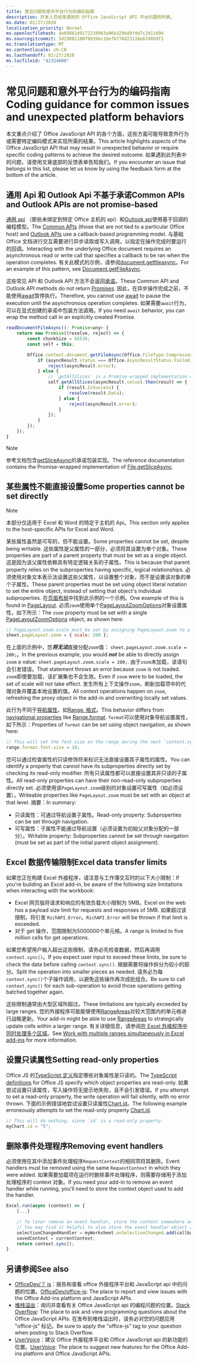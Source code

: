 ```yaml
---
title: 常见问题和意外平台行为的编码指南
description: 开发人员经常遇到的 Office JavaScript API 平台问题的列表。
ms.date: 02/27/2020
localization_priority: Normal
ms.openlocfilehash: da6986149172238963a06b3296d9fdd7c2411d9d
ms.sourcegitcommit: 5d29801180f6939ec10efb778d2311be67d8b9f1
ms.translationtype: MT
ms.contentlocale: zh-CN
ms.lasthandoff: 02/27/2020
ms.locfileid: "42324608"
---
```

# <a name="coding-guidance-for-common-issues-and-unexpected-platform-behaviors"></a><span data-ttu-id="2257e-103">常见问题和意外平台行为的编码指南</span><span class="sxs-lookup"><span data-stu-id="2257e-103">Coding guidance for common issues and unexpected platform behaviors</span></span>

<span data-ttu-id="2257e-104">本文重点介绍了 Office JavaScript API 的各个方面，这些方面可能导致意外行为或需要特定编码模式来实现所需的结果。</span><span class="sxs-lookup"><span data-stu-id="2257e-104">This article highlights aspects of the Office JavaScript API that may result in unexpected behavior or require specific coding patterns to achieve the desired outcome.</span></span> <span data-ttu-id="2257e-105">如果遇到此列表中的问题，请使用文章底部的反馈表单告知我们。</span><span class="sxs-lookup"><span data-stu-id="2257e-105">If you encounter an issue that belongs in this list, please let us know by using the feedback form at the bottom of the article.</span></span>

## <a name="common-apis-and-outlook-apis-are-not-promise-based"></a><span data-ttu-id="2257e-106">通用 Api 和 Outlook Api 不基于承诺</span><span class="sxs-lookup"><span data-stu-id="2257e-106">Common APIs and Outlook APIs are not promise-based</span></span>

<span data-ttu-id="2257e-107">[通用 api](/javascript/api/office) （那些未绑定到特定 Office 主机的 api）和[Outlook api](/javascript/api/outlook)使用基于回调的编程模型。</span><span class="sxs-lookup"><span data-stu-id="2257e-107">The [Common APIs](/javascript/api/office) (those that are not tied to a particular Office host) and [Outlook APIs](/javascript/api/outlook) use a callback-based programming model.</span></span> <span data-ttu-id="2257e-108">与基础 Office 文档进行交互需要进行异步读取或写入调用，以指定在操作完成时要运行的回调。</span><span class="sxs-lookup"><span data-stu-id="2257e-108">Interacting with the underlying Office document requires an asynchronous read or write call that specifies a callback to be ran when the operation completes.</span></span> <span data-ttu-id="2257e-109">有关此模式的示例，请参阅[document.getfileasync](/javascript/api/office/office.document#getfileasync-filetype--options--callback-)。</span><span class="sxs-lookup"><span data-stu-id="2257e-109">For an example of this pattern, see [Document.getFileAsync](/javascript/api/office/office.document#getfileasync-filetype--options--callback-).</span></span>

<span data-ttu-id="2257e-110">这些常见 API 和 Outlook API 方法不会返回[承诺](https://developer.mozilla.org/docs/Web/JavaScript/Reference/Global_Objects/Promise)。</span><span class="sxs-lookup"><span data-stu-id="2257e-110">These Common API and Outlook API methods do not return [Promises](https://developer.mozilla.org/docs/Web/JavaScript/Reference/Global_Objects/Promise).</span></span> <span data-ttu-id="2257e-111">因此，在异步操作完成之前，不能使用[await](https://developer.mozilla.org/docs/Web/JavaScript/Reference/Operators/await)暂停执行。</span><span class="sxs-lookup"><span data-stu-id="2257e-111">Therefore, you cannot use [await](https://developer.mozilla.org/docs/Web/JavaScript/Reference/Operators/await) to pause the execution until the asynchronous operation completes.</span></span> <span data-ttu-id="2257e-112">如果需要`await`行为，可以在显式创建的承诺中包装方法调用。</span><span class="sxs-lookup"><span data-stu-id="2257e-112">If you need `await` behavior, you can wrap the method call in an explicitly created Promise.</span></span>

```js
readDocumentFileAsync(): Promise<any> {
    return new Promise((resolve, reject) => {
        const chunkSize = 65536;
        const self = this;

        Office.context.document.getFileAsync(Office.FileType.Compressed, { sliceSize: chunkSize }, (asyncResult) => {
            if (asyncResult.status === Office.AsyncResultStatus.Failed) {
                reject(asyncResult.error);
            } else {
                // `getAllSlices` is a Promise-wrapped implementation of File.getSliceAsync.
                self.getAllSlices(asyncResult.value).then(result => {
                    if (result.IsSuccess) {
                        resolve(result.Data);
                    } else {
                        reject(asyncResult.error);
                    }
                });
            }
        });
    });
}
```

> [!NOTE]
> <span data-ttu-id="2257e-113">参考文档包含[getSliceAsync](/javascript/api/office/office.file#getsliceasync-sliceindex--callback-)的承诺包装实现。</span><span class="sxs-lookup"><span data-stu-id="2257e-113">The reference documentation contains the Promise-wrapped implementation of [File.getSliceAsync](/javascript/api/office/office.file#getsliceasync-sliceindex--callback-).</span></span>

## <a name="some-properties-cannot-be-set-directly"></a><span data-ttu-id="2257e-114">某些属性不能直接设置</span><span class="sxs-lookup"><span data-stu-id="2257e-114">Some properties cannot be set directly</span></span>

> [!NOTE]
> <span data-ttu-id="2257e-115">本部分仅适用于 Excel 和 Word 的特定于主机的 Api。</span><span class="sxs-lookup"><span data-stu-id="2257e-115">This section only applies to the host-specific APIs for Excel and Word.</span></span>

<span data-ttu-id="2257e-116">某些属性虽然是可写的，但不能设置。</span><span class="sxs-lookup"><span data-stu-id="2257e-116">Some properties cannot be set, despite being writable.</span></span> <span data-ttu-id="2257e-117">这些属性是父属性的一部分，必须将其设置为单个对象。</span><span class="sxs-lookup"><span data-stu-id="2257e-117">These properties are part of a parent property that must be set as a single object.</span></span> <span data-ttu-id="2257e-118">这是因为该父属性依赖具有特定逻辑关系的子属性。</span><span class="sxs-lookup"><span data-stu-id="2257e-118">This is because that parent property relies on the subproperties having specific, logical relationships.</span></span> <span data-ttu-id="2257e-119">必须使用对象文本表示法设置这些父属性，以设置整个对象，而不是设置该对象的单个子属性。</span><span class="sxs-lookup"><span data-stu-id="2257e-119">These parent properties must be set using object literal notation to set the entire object, instead of setting that object's individual subproperties.</span></span> <span data-ttu-id="2257e-120">在[页面布局](/javascript/api/excel/excel.pagelayout)中找到此示例的一个示例。</span><span class="sxs-lookup"><span data-stu-id="2257e-120">One example of this is found in [PageLayout](/javascript/api/excel/excel.pagelayout).</span></span> <span data-ttu-id="2257e-121">必须`zoom`使用单个[PageLayoutZoomOptions](/javascript/api/excel/excel.pagelayoutzoomoptions)对象设置属性，如下所示：</span><span class="sxs-lookup"><span data-stu-id="2257e-121">The `zoom` property must be set with a single [PageLayoutZoomOptions](/javascript/api/excel/excel.pagelayoutzoomoptions) object, as shown here:</span></span>

```js
// PageLayout.zoom.scale must be set by assigning PageLayout.zoom to a PageLayoutZoomOptions object.
sheet.pageLayout.zoom = { scale: 200 };
```

<span data-ttu-id="2257e-122">在上面的示例中，您***将无法***直接分配`zoom`值： `sheet.pageLayout.zoom.scale = 200;`。</span><span class="sxs-lookup"><span data-stu-id="2257e-122">In the previous example, you would ***not*** be able to directly assign `zoom` a value: `sheet.pageLayout.zoom.scale = 200;`.</span></span> <span data-ttu-id="2257e-123">由于`zoom`未加载，该语句会引发错误。</span><span class="sxs-lookup"><span data-stu-id="2257e-123">That statement throws an error because `zoom` is not loaded.</span></span> <span data-ttu-id="2257e-124">`zoom`即使要加载，该扩展集也不会生效。</span><span class="sxs-lookup"><span data-stu-id="2257e-124">Even if `zoom` were to be loaded, the set of scale will not take effect.</span></span> <span data-ttu-id="2257e-125">发生所有上下文操作`zoom`，刷新加载项中的代理对象并覆盖本地设置的值。</span><span class="sxs-lookup"><span data-stu-id="2257e-125">All context operations happen on `zoom`, refreshing the proxy object in the add-in and overwriting locally set values.</span></span>

<span data-ttu-id="2257e-126">此行为不同于[导航属性](../excel/excel-add-ins-advanced-concepts.md#scalar-and-navigation-properties)，如[Range. 格式](/javascript/api/excel/excel.range#format)。</span><span class="sxs-lookup"><span data-stu-id="2257e-126">This behavior differs from [navigational properties](../excel/excel-add-ins-advanced-concepts.md#scalar-and-navigation-properties) like [Range.format](/javascript/api/excel/excel.range#format).</span></span> <span data-ttu-id="2257e-127">`format`可以使用对象导航设置属性，如下所示：</span><span class="sxs-lookup"><span data-stu-id="2257e-127">Properties of `format` can be set using object navigation, as shown here:</span></span>

```js
// This will set the font size on the range during the next `content.sync()`.
range.format.font.size = 10;
```

<span data-ttu-id="2257e-128">您可以通过检查属性的只读修饰符来标识无法直接设置其子属性的属性。</span><span class="sxs-lookup"><span data-stu-id="2257e-128">You can identify a property that cannot have its subproperties directly set by checking its read-only modifier.</span></span> <span data-ttu-id="2257e-129">所有只读属性都可以直接设置其非只读的子属性。</span><span class="sxs-lookup"><span data-stu-id="2257e-129">All read-only properties can have their non-read-only subproperties directly set.</span></span> <span data-ttu-id="2257e-130">必须使用该`PageLayout.zoom`级别的对象设置可写属性（如必须设置）。</span><span class="sxs-lookup"><span data-stu-id="2257e-130">Writeable properties like `PageLayout.zoom` must be set with an object at that level.</span></span> <span data-ttu-id="2257e-131">摘要：</span><span class="sxs-lookup"><span data-stu-id="2257e-131">In summary:</span></span>

- <span data-ttu-id="2257e-132">只读属性：可通过导航设置子属性。</span><span class="sxs-lookup"><span data-stu-id="2257e-132">Read-only property: Subproperties can be set through navigation.</span></span>
- <span data-ttu-id="2257e-133">可写属性：子属性不能通过导航设置（必须设置为初始父对象分配的一部分）。</span><span class="sxs-lookup"><span data-stu-id="2257e-133">Writable property: Subproperties cannot be set through navigation (must be set as part of the initial parent object assignment).</span></span>

## <a name="excel-data-transfer-limits"></a><span data-ttu-id="2257e-134">Excel 数据传输限制</span><span class="sxs-lookup"><span data-stu-id="2257e-134">Excel data transfer limits</span></span>

<span data-ttu-id="2257e-135">如果您正在构建 Excel 外接程序，请注意与工作簿交互时的以下大小限制：</span><span class="sxs-lookup"><span data-stu-id="2257e-135">If you're building an Excel add-in, be aware of the following size limitations when interacting with the workbook:</span></span>

- <span data-ttu-id="2257e-136">Excel 网页版将请求和响应的有效负载大小限制为 5MB。</span><span class="sxs-lookup"><span data-stu-id="2257e-136">Excel on the web has a payload size limit for requests and responses of 5MB.</span></span> <span data-ttu-id="2257e-137">如果超过该限制，将引发 `RichAPI.Error`。</span><span class="sxs-lookup"><span data-stu-id="2257e-137">`RichAPI.Error` will be thrown if that limit is exceeded.</span></span>
- <span data-ttu-id="2257e-138">对于 get 操作，范围限制为5000000个单元格。</span><span class="sxs-lookup"><span data-stu-id="2257e-138">A range is limited to five million cells for get operations.</span></span>

<span data-ttu-id="2257e-139">如果您希望用户输入超出这些限制，请务必先检查数据，然后再调用`context.sync()`。</span><span class="sxs-lookup"><span data-stu-id="2257e-139">If you expect user input to exceed these limits, be sure to check the data before calling `context.sync()`.</span></span> <span data-ttu-id="2257e-140">根据需要将操作拆分为较小的部分。</span><span class="sxs-lookup"><span data-stu-id="2257e-140">Split the operation into smaller pieces as needed.</span></span> <span data-ttu-id="2257e-141">请务必为每`context.sync()`个子操作调用，以避免这些操作再次成批组合。</span><span class="sxs-lookup"><span data-stu-id="2257e-141">Be sure to call `context.sync()` for each sub-operation to avoid those operations getting batched together again.</span></span>

<span data-ttu-id="2257e-142">这些限制通常由大型区域所超过。</span><span class="sxs-lookup"><span data-stu-id="2257e-142">These limitations are typically exceeded by large ranges.</span></span> <span data-ttu-id="2257e-143">您的外接程序可能能够使用[RangeAreas](/javascript/api/excel/excel.rangeareas)对较大范围内的单元格进行战略更新。</span><span class="sxs-lookup"><span data-stu-id="2257e-143">Your add-in might be able to use [RangeAreas](/javascript/api/excel/excel.rangeareas) to strategically update cells within a larger range.</span></span> <span data-ttu-id="2257e-144">有关详细信息，请参阅[在 Excel 外接程序中同时处理多个区域](../excel/excel-add-ins-multiple-ranges.md)。</span><span class="sxs-lookup"><span data-stu-id="2257e-144">See [Work with multiple ranges simultaneously in Excel add-ins](../excel/excel-add-ins-multiple-ranges.md) for more information.</span></span>

## <a name="setting-read-only-properties"></a><span data-ttu-id="2257e-145">设置只读属性</span><span class="sxs-lookup"><span data-stu-id="2257e-145">Setting read-only properties</span></span>

<span data-ttu-id="2257e-146">Office JS 的[TypeScript 定义](referencing-the-javascript-api-for-office-library-from-its-cdn.md)指定哪些对象属性是只读的。</span><span class="sxs-lookup"><span data-stu-id="2257e-146">The [TypeScript definitions](referencing-the-javascript-api-for-office-library-from-its-cdn.md) for Office JS specify which object properties are read-only.</span></span> <span data-ttu-id="2257e-147">如果尝试设置只读属性，写入操作将无提示地失败，且不会引发错误。</span><span class="sxs-lookup"><span data-stu-id="2257e-147">If you attempt to set a read-only property, the write operation will fail silently, with no error thrown.</span></span> <span data-ttu-id="2257e-148">下面的示例错误地尝试设置只读属性[Chart.id](/javascript/api/excel/excel.chart#id)。</span><span class="sxs-lookup"><span data-stu-id="2257e-148">The following example erroneously attempts to set the read-only property [Chart.id](/javascript/api/excel/excel.chart#id).</span></span>

```js
// This will do nothing, since `id` is a read-only property.
myChart.id = "5";
```

## <a name="removing-event-handlers"></a><span data-ttu-id="2257e-149">删除事件处理程序</span><span class="sxs-lookup"><span data-stu-id="2257e-149">Removing event handlers</span></span>

<span data-ttu-id="2257e-150">必须使用在其中添加事件处理程序`RequestContext`的相同项将其删除。</span><span class="sxs-lookup"><span data-stu-id="2257e-150">Event handlers must be removed using the same `RequestContext` in which they were added.</span></span> <span data-ttu-id="2257e-151">如果需要加载项在运行时删除事件处理程序，则需要存储用于添加处理程序的 context 对象。</span><span class="sxs-lookup"><span data-stu-id="2257e-151">If you need your add-in to remove an event handler while running, you'll need to store the context object used to add the handler.</span></span>

```js
Excel.run(async (context) => {
    [...]

    // To later remove an event handler, store the context somewhere accessible to the handler removal function.
    // You may find it helpful to also store the event handler object and associate it with the context.
    selectionChangedHandler = myWorksheet.onSelectionChanged.add(callback);
    savedContext = currentContext;
    return context.sync();
}
```

## <a name="see-also"></a><span data-ttu-id="2257e-152">另请参阅</span><span class="sxs-lookup"><span data-stu-id="2257e-152">See also</span></span>

- <span data-ttu-id="2257e-153">[OfficeDev/？ js](https://github.com/OfficeDev/office-js/issues)：报告和查看 office 外接程序平台和 JavaScript api 中的问题的位置。</span><span class="sxs-lookup"><span data-stu-id="2257e-153">[OfficeDev/office-js](https://github.com/OfficeDev/office-js/issues): The place to report and view issues with the Office Add-ins platform and JavaScript APIs.</span></span>
- <span data-ttu-id="2257e-154">[堆栈溢出](https://stackoverflow.com/questions/tagged/office-js)：询问并查看有关 Office JavaScript api 的编程问题的位置。</span><span class="sxs-lookup"><span data-stu-id="2257e-154">[Stack Overflow](https://stackoverflow.com/questions/tagged/office-js): The place to ask and view programming questions about the Office JavaScript APIs.</span></span> <span data-ttu-id="2257e-155">在发布到堆栈溢出时，请务必对您的问题应用 "office-js" 标记。</span><span class="sxs-lookup"><span data-stu-id="2257e-155">Be sure to apply the "office-js" tag to your question when posting to Stack Overflow.</span></span>
- <span data-ttu-id="2257e-156">[UserVoice](https://officespdev.uservoice.com/)：建议 Office 外接程序平台和 Office JavaScript api 的新功能的位置。</span><span class="sxs-lookup"><span data-stu-id="2257e-156">[UserVoice](https://officespdev.uservoice.com/): The place to suggest new features for the Office Add-ins platform and Office JavaScript APIs.</span></span>
